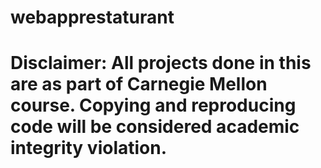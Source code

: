 # webapprestaturant
# Disclaimer: All projects done in this are as part of Carnegie Mellon course. Copying and reproducing code will be considered academic integrity violation.
